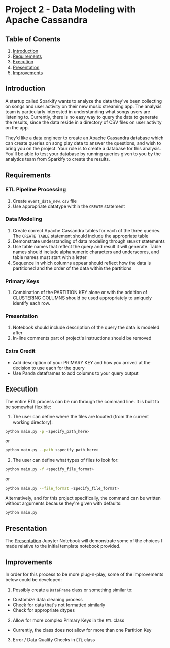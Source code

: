 # Project 2 - Data Modeling with Apache Cassandra

## Table of Conents
1. [Introduction](#introduction)
2. [Requirements](#requirements)
3. [Execution](#execution)
4. [Presentation](#presentation)
5. [Improvements](#improvements)

## Introduction

A startup called Sparkify wants to analyze the data they've been collecting on songs and user activity on their new music streaming app. The analysis team is particularly interested in understanding what songs users are listening to. Currently, there is no easy way to query the data to generate the results, since the data reside in a directory of CSV files on user activity on the app.

They'd like a data engineer to create an Apache Cassandra database which can create queries on song play data to answer the questions, and wish to bring you on the project. Your role is to create a database for this analysis. You'll be able to test your database by running queries given to you by the analytics team from Sparkify to create the results.

## Requirements

### ETL Pipeline Processing

1. Create `event_data_new.csv` file
2. Use appropriate datatype within the `CREATE` statement

### Data Modeling

1. Create correct Apache Cassandra tables for each of the three queries.  The `CREATE TABLE` statement should include the appropriate table
2. Demonstrate understanding of data modeling through `SELECT` statements
3. Use table names that reflect the query and result it will generate.  Table names should include alphanumeric characters and underscores, and table names must start with a letter
4. Sequence in which columns appear should reflect how the data is partitioned and the order of the data within the partitions

### Primary Keys

1. Combination of the PARTITION KEY alone or with the addition of CLUSTERING COLUMNS should be used appropriately to uniquely identify each row.

### Presentation

1. Notebook should include description of the query the data is modeled after
2. In-line comments part of project's instructions should be removed

### Extra Credit

- Add description of your PRIMARY KEY and how you arrived at the decision to use each for the query
- Use Panda dataframes to add columns to your query output

## Execution

The entire ETL process can be run through the command line.  It is built to be somewhat flexible:

1. The user can define where the files are located (from the current working directory):

```bash
python main.py -p <specify_path_here>
```

or

```bash
python main.py --path <specify_path_here>
```

2. The user can define what types of files to look for:

```bash
python main.py -f <specify_file_format>
```

or

```bash
python main.py --file_format <specify_file_format>
```

Alternatively, and for this project specifically, the command can be written without arguments because they're given with defaults:

```bash
python main.py
```

## Presentation

The [Presentation](/data_engineering/data_modeling/nosql/project/Presentation.ipynb) Jupyter Notebook will demonstrate some of the choices I made relative to the initial template notebook provided.

## Improvements

In order for this process to be more plug-n-play, some of the improvements below could be developed:

1. Possibly create a `DataFrame` class or something similar to:
  - Customize data cleaning process
  - Check for data that's not formatted similarly
  - Check for appropriate dtypes
2. Allow for more complex Primary Keys in the `ETL` class
  - Currently, the class does not allow for more than one Partition Key
3. Error / Data Quality Checks in `ETL` class
